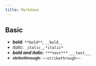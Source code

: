 ```yaml
---
title: Markdown
---
```


## Basic

- **bold**: `**bold**`, `__bold__`
- _italic_: `_italic_`, `*italic*`
- ***bold and italic***: `***text***` `___text___`
- ~~strikethrough~~: `~~strikethrough~~`
